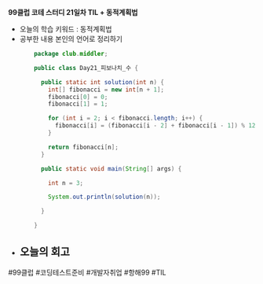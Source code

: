 <b>99클럽 코테 스터디 21일차 TIL + 동적계획법</b>

- 오늘의 학습 키워드 : 동적계획법
- 공부한 내용 본인의 언어로 정리하기
    ```java
        package club.middler;

        public class Day21_피보나치_수 {

          public static int solution(int n) {    
            int[] fibonacci = new int[n + 1];
            fibonacci[0] = 0;
            fibonacci[1] = 1;

            for (int i = 2; i < fibonacci.length; i++) {
              fibonacci[i] = (fibonacci[i - 2] + fibonacci[i - 1]) % 1234567; // 오버플로우 방지
            }

            return fibonacci[n];
          }

          public static void main(String[] args) {

            int n = 3;

            System.out.println(solution(n));

          }

        }
    ```
- 오늘의 회고
  - 

#99클럽 #코딩테스트준비 #개발자취업 #항해99 #TIL
